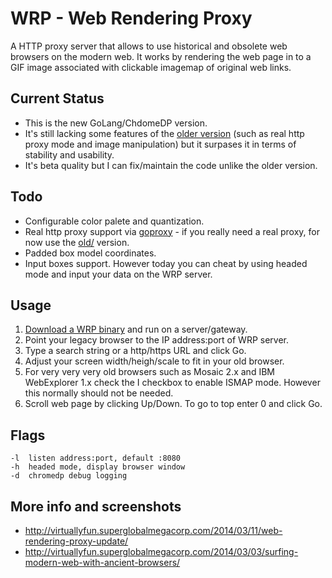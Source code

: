 # WRP - Web Rendering Proxy

A HTTP proxy server that allows to use historical and obsolete web browsers on the modern web. It works by rendering the web page in to a GIF image associated with clickable imagemap of original web links.

## Current Status

* This is the new GoLang/ChdomeDP version.
* It's still lacking some features of the [older version](/old) (such as real http proxy mode and image manipulation) but it surpases it in terms of stability and usability. 
* It's beta quality but I can fix/maintain the code unlike the older version.

## Todo

* Configurable color palete and quantization.
* Real http proxy support via [goproxy](https://github.com/elazarl/goproxy) - if you really need a real proxy, for now use the [old/](/old) version.
* Padded box model coordinates.
* Input boxes support. However today you can cheat by using headed mode and input your data on the WRP server.

## Usage

1. [Download a WRP binary](https://github.com/tenox7/wrp/releases) and run on a  server/gateway. 
2. Point your legacy browser to the IP address:port of WRP server.
3. Type a search string or a http/https URL and click Go.
4. Adjust your screen width/heigh/scale to fit in your old browser.
5. For very very very old browsers such as Mosaic 2.x and IBM WebExplorer 1.x check the I checkbox to enable ISMAP mode. However this normally should not be needed.
6. Scroll web page by clicking Up/Down. To go to top enter 0 and click Go.

## Flags
```
-l  listen address:port, default :8080
-h  headed mode, display browser window
-d  chromedp debug logging
```

## More info and screenshots
* http://virtuallyfun.superglobalmegacorp.com/2014/03/11/web-rendering-proxy-update/
* http://virtuallyfun.superglobalmegacorp.com/2014/03/03/surfing-modern-web-with-ancient-browsers/
